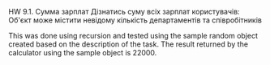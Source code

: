 HW 9.1. Сумма зарплат
Дізнатись суму всіх зарплат користувачів:
Об'єкт може містити невідому кількість департаментів та співробітників

This was done using recursion and tested using the sample random object created based on the description of the task. The result returned by the calculator using the sample object is 22000.
